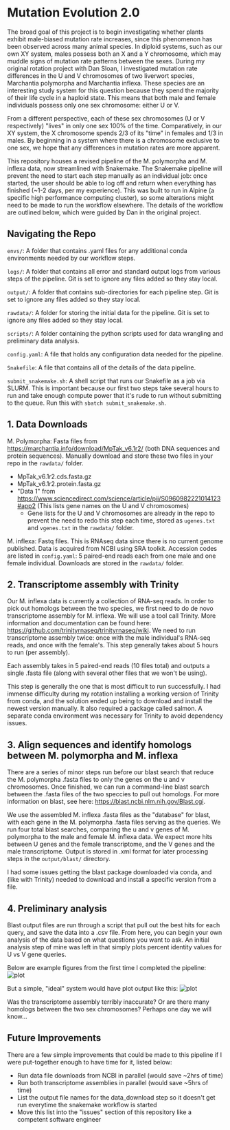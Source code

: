 # Mutation Evolution 2.0
The broad goal of this project is to begin investigating whether plants exhibit male-biased mutation rate increases, since this phenomenon has been observed across many animal species. In diploid systems, such as our own XY system, males possess both an X and a Y chromosome, which may muddle signs of mutation rate patterns between the sexes. During my original rotation project with Dan Sloan, I investigated mutation rate differences in the U and V chromosomes of two liverwort species, Marchantia polymorpha and Marchantia inflexa. These species are an interesting study system for this question because they spend the majority of their life cycle in a haploid state. This means that both male and female individuals possess only one sex chromosome: either U or V.

From a different perspective, each of these sex chromosomes (U or V respectively) "lives" in only one sex 100% of the time. Comparatively, in our XY system, the X chromosome spends 2/3 of its "time" in females and 1/3 in males. By beginning in a system where there is a chromosome exclusive to one sex, we hope that any differences in mutation rates are more apparent.

This repository houses a revised pipeline of the M. polymorpha and M. inflexa data, now streamlined with Snakemake. The Snakemake pipeline will prevent the need to start each step manually as an individual job: once started, the user should be able to log off and return when everything has finished (~1-2 days, per my experience). This was built to run in Alpine (a specific high performance computing cluster), so some alterations might need to be made to run the workflow elsewhere. The details of the workflow are outlined below, which were guided by Dan in the original project.

## Navigating the Repo

```envs/```: A folder that contains .yaml files for any additional conda environments needed by our workflow steps.

```logs/```: A folder that contains all error and standard output logs from various steps of the pipeline. Git is set to ignore any files added so they stay local.

```output/```: A folder that contains sub-directories for each pipeline step. Git is set to ignore any files added so they stay local.

```rawdata/```: A folder for storing the initial data for the pipeline. Git is set to ignore any files added so they stay local.

```scripts/```: A folder containing the python scripts used for data wrangling and preliminary data analysis.

```config.yaml```: A file that holds any configuration data needed for the pipeline.

```Snakefile```: A file that contains all of the details of the data pipeline.

```submit_snakemake.sh```: A shell script that runs our Snakefile as a job via SLURM. This is important because our first two steps take several hours to run and take enough compute power that it's rude to run without submitting to the queue. Run this with ```sbatch submit_snakemake.sh```.

## 1. Data Downloads

M. Polymorpha: Fasta files from https://marchantia.info/download/MpTak_v6.1r2/ (both DNA sequences and protein sequences). Manually download and store these two files in your repo in the ```rawdata/``` folder.
* MpTak_v6.1r2.cds.fasta.gz
* MpTak_v6.1r2.protein.fasta.gz
* "Data 1" from https://www.sciencedirect.com/science/article/pii/S0960982221014123#app2 (This lists gene names on the U and V chromosomes)
  * Gene lists for the U and V chromosomes are already in the repo to prevent the need to redo this step each time, stored as ```ugenes.txt``` and ```vgenes.txt``` in the ```rawdata/``` folder.

M. inflexa: Fastq files. This is RNAseq data since there is no current genome published. Data is acquired from NCBI using SRA toolkit. Accession codes are listed in ```config.yaml```: 5 paired-end reads each from one male and one female individual. Downloads are stored in the ```rawdata/``` folder.

## 2. Transcriptome assembly with Trinity

Our M. inflexa data is currently a collection of RNA-seq reads. In order to pick out homologs between the two species, we first need to do de novo transcriptome assembly for M. inflexa. We will use a tool call Trinity. More information and documentation can be found here: https://github.com/trinityrnaseq/trinityrnaseq/wiki. We need to run transcriptome assembly twice: once with the male individual's RNA-seq reads, and once with the female's. This step generally takes about 5 hours to run (per assembly). 

Each assembly takes in 5 paired-end reads (10 files total) and outputs a single .fasta file (along with several other files that we won't be using).

This step is generally the one that is most difficult to run successfully. I had immense difficulty during my rotation installing a working version of Trinity from conda, and the solution ended up being to download and install the newest version manually. It also required a package called salmon. A separate conda environment was necessary for Trinity to avoid dependency issues.

## 3. Align sequences and identify homologs between M. polymorpha and M. inflexa

There are a series of minor steps run before our blast search that reduce the M. polymorpha .fasta files to only the genes on the u and v chromosomes. Once finished, we can run a command-line blast search between the .fasta files of the two speccies to pull out homologs. For more information on blast, see here: https://blast.ncbi.nlm.nih.gov/Blast.cgi.

We use the assembled M. inflexa .fasta files as the "database" for blast, with each gene in the M. polymorpha .fasta files serving as the queries. We run four total blast searches, comparing the u and v genes of M. polymorpha to the male and female M. inflexa data. We expect more hits between U genes and the female transcriptome, and the V genes and the male transcriptome. Output is stored in .xml format for later processing steps in the ```output/blast/``` directory.

I had some issues getting the blast package downloaded via conda, and (like with Trinity) needed to download and install a specific version from a file.

## 4. Preliminary analysis

Blast output files are run through a script that pull out the best hits for each query, and save the data into a .csv file. From here, you can begin your own analysis of the data based on what questions you want to ask. An initial analysis step of mine was left in that simply plots percent identity values for U vs V gene queries. 

Below are example figures from the first time I completed the pipeline:
![plot](./rawdata/percent_identity_plots_example.png)

But a simple, "ideal" system would have plot output like this:
![plot](./rawdata/ideal_percent_identity_plots.png)

Was the transcriptome assembly terribly inaccurate? Or are there many homologs between the two sex chromosomes? Perhaps one day we will know...

## Future Improvements

There are a few simple improvements that could be made to this pipeline if I were put-together enough to have time for it, listed below:

- Run data file downloads from NCBI in parallel (would save ~2hrs of time)
- Run both transcriptome assemblies in parallel (would save ~5hrs of time)
- List the output file names for the data_download step so it doesn't get run everytime the snakemake workflow is started
- Move this list into the "issues" section of this repository like a competent software engineer

